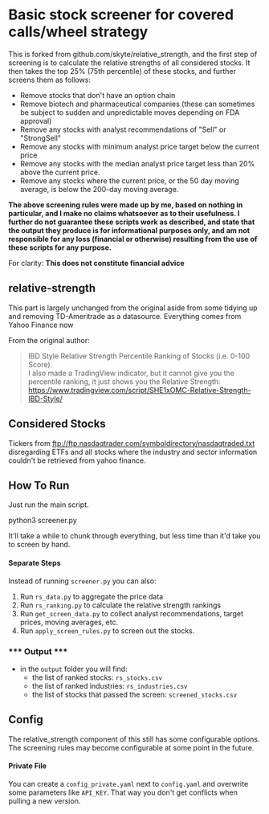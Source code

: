 # Basic stock screener for covered calls/wheel strategy

This is forked from github.com/skyte/relative_strength, and the first step of screening is to calculate the relative strengths of all considered stocks.  It then takes the top 25% (75th percentile) of these stocks, and further screens them as follows:
- Remove stocks that don't have an option chain
- Remove biotech and pharmaceutical companies (these can sometimes be subject to sudden and unpredictable moves depending on FDA approval)
- Remove any stocks with analyst recommendations of "Sell" or "StrongSell"
- Remove any stocks with minimum analyst price target below the current price
- Remove any stocks with the median analyst price target less than 20% above the current price.
- Remove any stocks where the current price, or the 50 day moving average, is below the 200-day moving average.

**The above screening rules were made up by me, based on nothing in particular, and I make no claims whatsoever as to their usefulness.  I further do not guarantee these scripts work as described, and state that the output they produce is for informational purposes only, and am not responsible for any loss (financial or otherwise) resulting from the use of these scripts for any purpose.**

For clarity: **This does not constitute financial advice**

## relative-strength

This part is largely unchanged from the original aside from some tidying up and removing TD-Ameritrade as a datasource. Everything comes from Yahoo Finance now

From the original author: 
>IBD Style Relative Strength Percentile Ranking of Stocks (i.e. 0-100 Score).  
>I also made a TradingView indicator, but it cannot give you the percentile ranking, it just shows you the Relative Strength: https://www.tradingview.com/script/SHE1xOMC-Relative-Strength-IBD-Style/

## Considered Stocks

Tickers from ftp://ftp.nasdaqtrader.com/symboldirectory/nasdaqtraded.txt disregarding ETFs and all stocks where the industry and sector information couldn't be retrieved from yahoo finance.

## How To Run

Just run the main script.

python3 screener.py

It'll take a while to chunk through everything, but less time than it'd take you to screen by hand.

#### Separate Steps

Instead of running `screener.py` you can also:

1. Run `rs_data.py` to aggregate the price data
2. Run `rs_ranking.py` to calculate the relative strength rankings
3. Run `get_screen_data.py` to collect analyst recommendations, target prices, moving averages, etc.
4. Run `apply_screen_rules.py` to screen out the stocks.


### \*\*\* Output \*\*\*

- in the `output` folder you will find:
  - the list of ranked stocks: `rs_stocks.csv`
  - the list of ranked industries: `rs_industries.csv`
  - the list of stocks that passed the screen: `screened_stocks.csv`


## Config

The relative_strength component of this still has some configurable options.
The screening rules may become configurable at some point in the future.

#### Private File

You can create a `config_private.yaml` next to `config.yaml` and overwrite some parameters like `API_KEY`. That way you don't get conflicts when pulling a new version.

